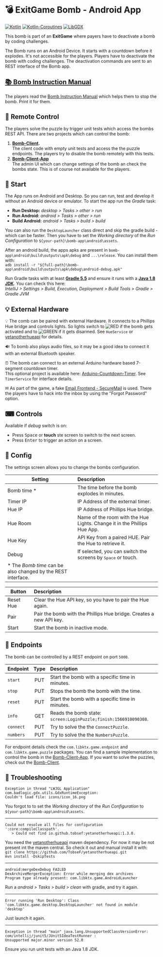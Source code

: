 # 💣 ExitGame Bomb - Android App

[![Kotlin](https://img.shields.io/badge/Kotlin-1.3.40-blue.svg?style=flat&logo=kotlin&logoColor=white)](http://kotlinlang.org)
[![Kotlin-Coroutines](https://img.shields.io/badge/Kotlin--Coroutines-1.3.0--RC2-orange.svg)](https://kotlinlang.org/docs/reference/coroutines-overview.html)
[![LibGDX](https://img.shields.io/badge/LibGDX-1.9.10-red.svg)](https://libgdx.badlogicgames.com/news.html)
 
This bomb is part of an **ExitGame** where payers have to deactivate a bomb by coding challenges.

The Bomb runs on an Android Device. It starts with a countdown before it explodes.
It's not accessible for the players. Players have to deactivate the bomb with coding challenges.
The deactivation commands are sent to an REST interface of the Bomb app.

## [📚 Bomb Instruction Manual](https://github.com/TobseF/its-exit-game-bomb/releases/download/v0.0.1/Bomb.Instruction.Manual.pdf)
The players read the [Bomb Instruction Manual](https://github.com/TobseF/its-exit-game-bomb/releases/download/v0.0.1/Bomb.Instruction.Manual.pdf) which helps
them to stop the bomb. Print it for them.

## 📡 Remote Control
The players solve the puzzle by trigger unit tests which access the bombs REST API. There are two projects which can control the bomb:
1. **[Bomb-Client](https://github.com/TobseF/bomb-client).**  
  The client code with empty unit tests and access the the puzzle endpoints. The players try to disable the bomb remotely with this tests.
2. **[Bomb-Client-App](https://github.com/TobseF/bomb-client-app)**  
  The admin UI which can change settings of the bomb an check the bombs state. This is of course not available for the players.

## 🚀 Start
The App runs on Android and Desktop. So you can run, test and develop it without an Android device or emulator.
To start the app run the _Gradle_ task:

* **Run Desktop:** _desktop > Tasks > other > run_
* **Run Android:** _android > Tasks > other > run_
* **Build Android:** _android > Tasks > build > build_

You can also run the `DesktopLauncher` class direct and skip the gradle build - which can be faster. 
Then you have to set the _Working directory_ of the _Run Configuration_ to  `${your-path}\bomb-app\android\assets`.

After an android build, the apps apks are present in `bomb-app\android\build\outputs\apk\debug` and `...\release`. You can install them with:  
`adb install -r "${full-path}\bomb-app\android\build\outputs\apk\debug\android-debug.apk"`

Run Gradle tasks with at least **[Gradle 5.5](https://gradle.org/install/)** and ensure it runs with a 
**[Java 1.8 JDK](https://www.oracle.com/technetwork/java/javase/downloads/jdk8-downloads-2133151.html)**.
You can check this here:  
_IntelliJ > Settings > Build, Execution, Deployment > Build Tools > Gradle > Gradle JVM_

## 💡 External Hardware
💡 The comb can be paired with external Hardware. It connects to a Phillips Hue bridge and controls lights.
So lights switch to ![RED](https://placehold.it/15/f03c15/000000?text=+) if the bomb gets activated and to 
![GREEN](https://placehold.it/15/c5f015/000000?text=+) if it gets disarmed.
See `HueService` or [yetanotherhueapi](https://github.com/TobseF/yetanotherhueapi) for details.

🔊 To bomb also plays audio files, so it may be a good idea to connect it with an external Bluetooth speaker.

⏰ The bomb can connect to an external Arduino hardware based 7-segment countdown timer.   
  This optional project is available here: [Arduino-Countdown-Timer](https://github.com/TobseF/Arduino-Countdown-Timer/tree/master).
  See `TimerService` for interface details.
  
✉ As part of the game, a fake [Email Frontend - SecureMail](https://github.com/olegpeters/react-exitgame-email) is used. There the players have to hack into the inbox by using the "Forgot Password" option.

## ⌨ Controls
Available if _debug_ switch is on:
* Press <kbd>Space</kbd> or **touch** ste screen to switch to the next screen.
* Press <kbd>Enter</kbd> to trigger an action on a screen.

## 🔧 Config
The settings screen allows you to change the bombs configuration.

|  Setting    |                         Description                                     |
|-------------|:------------------------------------------------------------------------|
| Bomb time * | The time before the bomb explodes in minutes.                           |
| Timer IP    | IP Address of the external timer.                                       |
| Hue IP      | IP Address of Phillips Hue bridge.                                      |
| Hue Room    | Name of the room with the Hue Lights. Change it in the Phillips Hue App.|
| Hue Key     | API Key from a paired HUE. Pair the Hue to retrieve it.                 |
| Debug       | If selected, you can switch the screens by <kbd>Space</kbd> or touch.   |
|  \* The _Bomb time_ can be also changed by the REST interface.                        | 


|  Button   |                         Description                                |
|-----------|:-------------------------------------------------------------------|
| Reset Hue | Clear the Hue API key, so you have to pair the  Hue again.         |
| Pair      | Pair the bomb with the Phillips Hue bridge. Creates a new API key. |
| Start     | Start the bomb in inactive mode.                                   |
 
## 🔌 Endpoints
The bomb can be controlled by a REST endpoint on port `5000`.

|  Endpoint | Type |                       Description                                  |
|-----------|:----:|:-------------------------------------------------------------------|
| `start`   | PUT  | Start the bomb with a specific time in minutes.                    |
| `stop`    | PUT  | Stops the bomb the bomb with the time.                             |   
| `reset`   | PUT  | Start the bomb with a specific time in minutes.                    |
| `info`    | GET  | Reads the bomb state: `screen:LoginPuzzle;finish:1566910090308`.   |
| `connect` | PUT  | Try to solve the the `ConnectPuzzle`.                              |
| `numbers` | PUT  | Try to solve the the `NumbersPuzzle`.                              |

For endpoint details check the `com.libktx.game.endpoint` and `com.libktx.game.puzzle` packages.
You can find a sample implementation to control the bomb in the [Bomb-Client-App](https://github.com/TobseF/bomb-client-app).
If you want to solve the puzzles, check out the [Bomb-Client](https://github.com/TobseF/bomb-client).
  
  
## 🐞 Troubleshooting
```
Exception in thread "LWJGL Application" com.badlogic.gdx.utils.GdxRuntimeException: 
Couldn't load file: icons/icon_16.png
```
You forgot to to set the _Working directory_ of the _Run Configuration_ to  `${your-path}\bomb-app\android\assets`. 

---

```
Could not resolve all files for configuration ':core:compileClasspath'.
   > Could not find io.github.tobsef:yetanotherhueapi:1.3.0.
```

You need the [yetanotherhueapi](https://github.com/TobseF/yetanotherhueapi) maven dependency. For now it may be not present int the maven central.
So check it out and manual install it with:  
`git clone https://github.com/TobseF/yetanotherhueapi.git`  
`mvn install -DskipTests`  

---

```
android:mergeDexDebug FAILED
DexArchiveMergerException: Error while merging dex archives
Program type already present: com.libktx.game.AndroidLauncher
```
Run a _android > Tasks > build > clean_ with gradle, and try it again. 

---

```
Error running 'Run Desktop': Class 'com.libktx.game.desktop.DesktopLauncher' not found in module 'desktop'
```
Just launch it again.

---

```
Exception in thread "main" java.lang.UnsupportedClassVersionError: com/intellij/junit5/JUnit5IdeaTestRunner : 
Unsupported major.minor version 52.0
```
Ensure you run unit tests with an Java 1.8 JDK.
